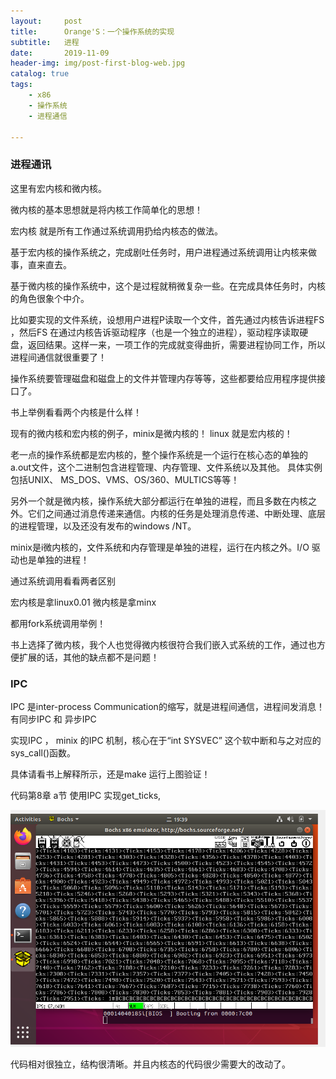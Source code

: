 ```yaml
---
layout:     post
title:      Orange'S：一个操作系统的实现
subtitle:   进程
date:       2019-11-09
header-img: img/post-first-blog-web.jpg
catalog: true
tags:
    - x86
    - 操作系统
    - 进程通信

---
```


### 进程通讯

这里有宏内核和微内核。

微内核的基本思想就是将内核工作简单化的思想！

宏内核 就是所有工作通过系统调用扔给内核态的做法。

 
基于宏内核的操作系统之，完成剧吐任务时，用户进程通过系统调用让内核来做事，直来直去。

基于微内核的操作系统中，这个是过程就稍微复杂一些。在完成具体任务时，内核的角色很象个中介。

比如要实现的文件系统，设想用户进程P读取一个文件，首先通过内核告诉进程FS ，然后FS 在通过内核告诉驱动程序（也是一个独立的进程），驱动程序读取硬盘，返回结果。这样一来，一项工作的完成就变得曲折，需要进程协同工作，所以进程间通信就很重要了！

操作系统要管理磁盘和磁盘上的文件并管理内存等等，这些都要给应用程序提供接口了。

书上举例看看两个内核是什么样！


现有的微内核和宏内核的例子，minix是微内核的！ linux 就是宏内核的！


老一点的操作系统都是宏内核的，整个操作系统是一个运行在核心态的单独的a.out文件，这个二进制包含进程管理、内存管理、文件系统以及其他。
具体实例包括UNIX、 MS_DOS、VMS、OS/360、MULTICS等等！

另外一个就是微内核，操作系统大部分都运行在单独的进程，而且多数在内核之外。它们之间通过消息传递来通信。内核的任务是处理消息传递、中断处理、底层的进程管理，以及还没有发布的windows /NT。


minix是i微内核的，文件系统和内存管理是单独的进程，运行在内核之外。I/O 驱动也是单独的进程！


通过系统调用看看两者区别

宏内核是拿linux0.01 
微内核是拿minx 

都用fork系统调用举例！


书上选择了微内核，我个人也觉得微内核很符合我们嵌入式系统的工作，通过也方便扩展的话，其他的缺点都不是问题！

### IPC 

IPC 是inter-process Communication的缩写，就是进程间通信，进程间发消息！
有同步IPC 和 异步IPC


实现IPC ， minix 的IPC 机制，核心在于“int SYSVEC” 这个软中断和与之对应的sys_call()函数。

具体请看书上解释所示，还是make 运行上图验证！

代码第8章 a节
使用IPC 实现get_ticks,

![](https://raw.githubusercontent.com/dbb4560/StorePicturebed/master/wirtePicture/20191204105546.png)



代码相对很独立，结构很清晰。并且内核态的代码很少需要大的改动了。






